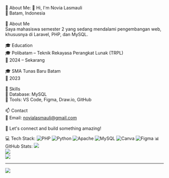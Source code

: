 💫 About Me:
👋 Hi, I'm Novia Lasmauli<br>📍 Batam, Indonesia<br><br>📜 About Me  <br>Saya mahasiswa semester 2 yang sedang mendalami pengembangan web, khususnya di Laravel, PHP, dan MySQL.<br><br>🎓 Education  <br>🎓 Polibatam – Teknik Rekayasa Perangkat Lunak (TRPL)  <br>📅 2024 – Sekarang  <br><br>🎓 SMA Tunas Baru Batam<br>📅 2023  <br><br>🚀 Skills  <br>🔹 Database: MySQL<br>🔹 Tools: VS Code, Figma, Draw.io, GitHub  <br><br>📫 Contact  <br>📧 Email: novialasmauli@gmail.com<br><br>🚀 Let's connect and build something amazing! <br>


💻 Tech Stack:
![PHP](https://img.shields.io/badge/php-%23777BB4.svg?style=for-the-badge&logo=php&logoColor=white) ![Python](https://img.shields.io/badge/python-3670A0?style=for-the-badge&logo=python&logoColor=ffdd54) ![Apache](https://img.shields.io/badge/apache-%23D42029.svg?style=for-the-badge&logo=apache&logoColor=white) ![MySQL](https://img.shields.io/badge/mysql-4479A1.svg?style=for-the-badge&logo=mysql&logoColor=white) ![Canva](https://img.shields.io/badge/Canva-%2300C4CC.svg?style=for-the-badge&logo=Canva&logoColor=white) ![Figma](https://img.shields.io/badge/figma-%23F24E1E.svg?style=for-the-badge&logo=figma&logoColor=white)
📊 GitHub Stats:
![](https://github-readme-stats.vercel.app/api?username=novialasmauli11&theme=default&hide_border=false&include_all_commits=false&count_private=false)<br/>
![](https://nirzak-streak-stats.vercel.app/?user=novialasmauli11&theme=default&hide_border=false)<br/>
![](https://github-readme-stats.vercel.app/api/top-langs/?username=novialasmauli11&theme=default&hide_border=false&include_all_commits=false&count_private=false&layout=compact)

---
[![](https://visitcount.itsvg.in/api?id=novialasmauli11&icon=0&color=0)](https://visitcount.itsvg.in)

<!-- Proudly created with GPRM ( https://gprm.itsvg.in ) -->
